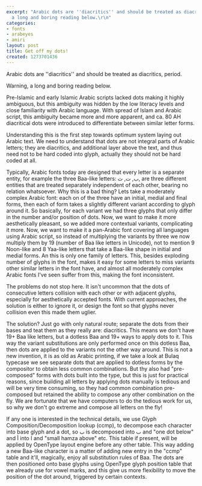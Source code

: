 ```yaml
---
excerpt: "Arabic dots are ''diacritics'' and should be treated as diacritics, period.\r\n\r\nWarning,
  a long and boring reading below.\r\n"
categories:
- fonts
- arabeyes
- amiri
layout: post
title: Get off my dots!
created: 1273701436
---
```

Arabic dots are ''diacritics'' and should be treated as diacritics, period.

Warning, a long and boring reading below.
<!--break-->
Pre-Islamic and early Islamic Arabic scripts lacked dots making it highly ambiguous, but this ambiguity was hidden by the low literacy levels and close familiarity with Arabic language. With spread of Islam and Arabic script, this ambiguity became more and more apparent, and ca. 80 AH diacritical dots were introduced to differentiate between similar letter forms.

Understanding this is the first step towards optimum system laying out Arabic text. We need to understand that dots are not integral parts of Arabic letters; they are diacritics, and additional layer above the text, and thus need not to be hard coded into glyph, actually they should not be hard coded at all.

Typically, Arabic fonts today are designed that every letter is a separate entity, for example the three Baa-like letters: ب, ت, ث, are three different entities that are treated separately independent of each other, bearing no relation whatsoever. Why this is a bad thing? Lets take a moderately complex Arabic font: each on of the three have an initial, medial and final forms, then each of form takes a slightly different variant according to glyph around it. So basically, for each variant we had three glyphs that only differ in the number and/or position of dots. Now, we want to make it more aesthetically pleasant, so we added more contextual variants, complicating it more. Now, we want to make it a pan-Arabic font covering all languages using Arabic script, so instead of multiplying the variants by three we now multiply them by 19 (number of Baa like letters in Unicode), not to mention 9 Noon-like and 8 Yaa-like letters that take a Baa-like shape in initial and medial forms. An this is only one family of letters. This, besides exploding number of glyphs in the font, makes it easy for some letters to miss variants other similar letters in the font have, and almost all moderately complex Arabic fonts I've seen suffer from this, making the font inconsistent.

The problems do not stop here. It isn't uncommon that the dots of consecutive letters collision with each other or with adjacent glyphs, especially for aesthetically accepted fonts. With current approaches, the solution is either to ignore it, or design the font so that glyphs never collision even this made them uglier.

The solution? Just go with only natural route; separate the dots from their bases and teat them as they really are: diacritics. This means we don't have 19+ Baa like letters, but a dotless Baa and 19+ ways to apply dots to it. This way the variant substitutions are only performed once on this dotless Baa, then dots are applied to the variants not the other way around. This is not a new invention, it is as old as Arabic printing, if we take a look at Bulaq typecase we see separate dots that are applied to dotless forms by the compositor to obtain less common combinations. But thy also had "pre-composed" forms with dots built into the type, but this is just for practical reasons, since building all letters by applying dots manually is tedious and will be very time consuming, so they had common combination pre-composed but retained the ability to compose any other combination on the fly. We are fortunate that we have computers to do the tedious work for us, so why we don't go extreme and compose all letters on the fly!

If any one is interested in the technical details, we use Glyph Composition/Decomposition lookup (ccmp), to decompose each character into base glyph and a dot, so ب is decomposed into ٮ and "one dot below" and أ into ا and "small hamza above" etc. This table if present, will be applied by OpenType layout engine before any other table. This way adding a new Baa-like character is a matter of adding new entry in the "ccmp" table and it'll, magically, enjoy all substitution rules of Baa. The dots are then positioned onto base glyphs using OpenType glyph position table that we already use for vowel marks, and this give us more flexibility to move the position of the dot around, triggered by certain contexts.
